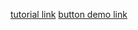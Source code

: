 [tutorial link](https://guide.elm-lang.org/)
[button demo link](http://elm-lang.org/examples/buttons)